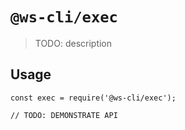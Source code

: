 # `@ws-cli/exec`

> TODO: description

## Usage

```
const exec = require('@ws-cli/exec');

// TODO: DEMONSTRATE API
```
